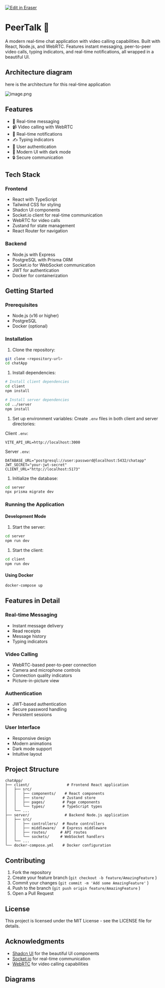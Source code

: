 <p><a target="_blank" href="https://app.eraser.io/workspace/CLPp4DSYp6TvIttDBWvK" id="edit-in-eraser-github-link"><img alt="Edit in Eraser" src="https://firebasestorage.googleapis.com/v0/b/second-petal-295822.appspot.com/o/images%2Fgithub%2FOpen%20in%20Eraser.svg?alt=media&amp;token=968381c8-a7e7-472a-8ed6-4a6626da5501"></a></p>

# PeerTalk 🌊
A modern real-time chat application with video calling capabilities. Built with React, Node.js, and WebRTC. Features instant messaging, peer-to-peer video calls, typing indicators, and real-time notifications, all wrapped in a beautiful UI.



## Architecture diagram
here is the architecture for this real-time application

![image.png](/.eraser/CLPp4DSYp6TvIttDBWvK___YuNASsjaCBgl2BKNG3p5hFCJeI83___athjQmR83qNok8TZhEaKx.png "image.png")

## Features
- 💬 Real-time messaging
- 📹 Video calling with WebRTC
- 🔔 Real-time notifications
- ✍️ Typing indicators
- 👤 User authentication
- 🎨 Modern UI with dark mode
- 🔒 Secure communication
## Tech Stack
### Frontend
- React with TypeScript
- Tailwind CSS for styling
- Shadcn UI components
- Socket.io client for real-time communication
- WebRTC for video calls
- Zustand for state management
- React Router for navigation
### Backend
- Node.js with Express
- PostgreSQL with Prisma ORM
- Socket.io for WebSocket communication
- JWT for authentication
- Docker for containerization
## Getting Started
### Prerequisites
- Node.js (v16 or higher)
- PostgreSQL
- Docker (optional)
### Installation
1. Clone the repository:
```bash
git clone <repository-url>
cd chatApp
```
1. Install dependencies:
```bash
# Install client dependencies
cd client
npm install

# Install server dependencies
cd ../server
npm install
```
1. Set up environment variables:
Create `.env` files in both client and server directories:

Client `.env`:

```env
VITE_API_URL=http://localhost:3000
```
Server `.env`:

```env
DATABASE_URL="postgresql://user:password@localhost:5432/chatapp"
JWT_SECRET="your-jwt-secret"
CLIENT_URL="http://localhost:5173"
```
1. Initialize the database:
```bash
cd server
npx prisma migrate dev
```
### Running the Application
#### Development Mode
1. Start the server:
```bash
cd server
npm run dev
```
1. Start the client:
```bash
cd client
npm run dev
```
#### Using Docker
```bash
docker-compose up
```
## Features in Detail
### Real-time Messaging
- Instant message delivery
- Read receipts
- Message history
- Typing indicators
### Video Calling
- WebRTC-based peer-to-peer connection
- Camera and microphone controls
- Connection quality indicators
- Picture-in-picture view
### Authentication
- JWT-based authentication
- Secure password handling
- Persistent sessions
### User Interface
- Responsive design
- Modern animations
- Dark mode support
- Intuitive layout
## Project Structure
```
chatApp/
├── client/                 # Frontend React application
│   ├── src/
│   │   ├── components/    # React components
│   │   ├── store/        # Zustand store
│   │   ├── pages/        # Page components
│   │   └── types/        # TypeScript types
│   └── ...
├── server/                # Backend Node.js application
│   ├── src/
│   │   ├── controllers/  # Route controllers
│   │   ├── middleware/   # Express middleware
│   │   ├── routes/      # API routes
│   │   └── sockets/     # WebSocket handlers
│   └── ...
└── docker-compose.yml    # Docker configuration
```
## Contributing
1. Fork the repository
2. Create your feature branch (`git checkout -b feature/AmazingFeature` )
3. Commit your changes (`git commit -m 'Add some AmazingFeature'` )
4. Push to the branch (`git push origin feature/AmazingFeature` )
5. Open a Pull Request
## License
This project is licensed under the MIT License - see the LICENSE file for details.

## Acknowledgments
- [﻿Shadcn UI](https://ui.shadcn.com/)  for the beautiful UI components
- [﻿Socket.io](https://socket.io/)  for real-time communication
- [﻿WebRTC](https://webrtc.org/)  for video calling capabilities



<!-- eraser-additional-content -->
## Diagrams
<!-- eraser-additional-files -->
<a href="/README-Real-Time Chat Application API Sequence-1.eraserdiagram" data-element-id="I1_9NjuI2yADYua0ZNeVW"><img src="/.eraser/CLPp4DSYp6TvIttDBWvK___YuNASsjaCBgl2BKNG3p5hFCJeI83___---diagram----a5b6d8f672c0b0ae068baaca1a7767eb-Real-Time-Chat-Application-API-Sequence.png" alt="" data-element-id="I1_9NjuI2yADYua0ZNeVW" /></a>
<!-- end-eraser-additional-files -->
<!-- end-eraser-additional-content -->
<!--- Eraser file: https://app.eraser.io/workspace/CLPp4DSYp6TvIttDBWvK --->